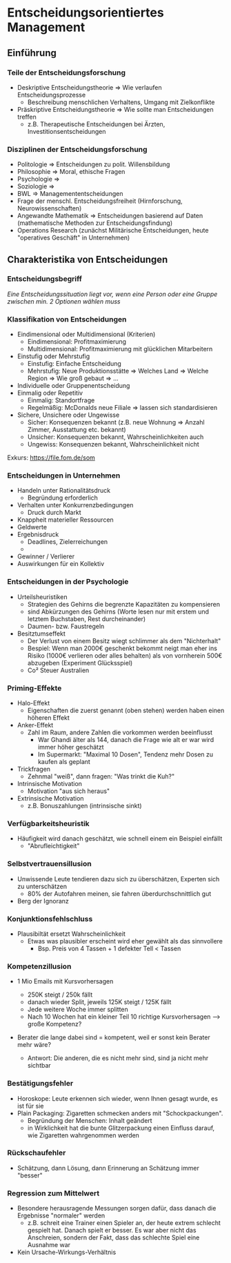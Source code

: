 # Entscheidungsorientiertes Management

## Einführung

### Teile der Entscheidungsforschung

- Deskriptive Entscheidungstheorie => Wie verlaufen Entscheidungsprozesse
  - Beschreibung menschlichen Verhaltens, Umgang mit Zielkonflikte
- Präskriptive Entscheidungstheorie => Wie sollte man Entscheidungen treffen
  - z.B. Therapeutische Entscheidungen bei Ärzten, Investitionsentscheidungen

### Disziplinen der Entscheidungsforschung

- Politologie => Entscheidungen zu polit. Willensbildung
- Philosophie => Moral, ethische Fragen
- Psychologie =>
- Soziologie =>
- BWL => Managemententscheidungen
- Frage der menschl. Entscheidungsfreiheit (Hirnforschung, Neurowissenschaften)
- Angewandte Mathematik => Entscheidungen basierend auf Daten (mathematische Methoden zur Entscheidungsfindung)
- Operations Research (zunächst Militärische Entscheidungen, heute "operatives Geschäft" in Unternehmen)

## Charakteristika von Entscheidungen

### Entscheidungsbegriff

_Eine Entscheidungssituation liegt vor, wenn eine Person oder eine Gruppe zwischen min. 2 Optionen wählen muss_

### Klassifikation von Entscheidungen

- Eindimensional oder Multidimensional (Kriterien)
  - Eindimensional: Profitmaximierung
  - Multidimensional: Profitmaximierung mit glücklichen Mitarbeitern
- Einstufig oder Mehrstufig
  - Einstufig: Einfache Entscheidung
  - Mehrstufig: Neue Produktionsstätte => Welches Land => Welche Region =>  Wie groß gebaut => ...
- Individuelle oder Gruppenentscheidung
- Einmalig oder Repetitiv
  - Einmalig: Standortfrage
  - Regelmäßig: McDonalds neue Filiale => lassen sich standardisieren
- Sichere, Unsichere oder Ungewisse
  - Sicher: Konsequenzen bekannt (z.B. neue Wohnung => Anzahl Zimmer, Ausstattung etc. bekannt)
  - Unsicher: Konsequenzen bekannt, Wahrscheinlichkeiten auch
  - Ungewiss: Konsequenzen bekannt, Wahrscheinlichkeit nicht

Exkurs: https://file.fom.de/som

### Entscheidungen in Unternehmen

- Handeln unter Rationalitätsdruck
  - Begründung erforderlich
- Verhalten unter Konkurrenzbedingungen
  - Druck durch Markt
- Knappheit materieller Ressourcen
- Geldwerte
- Ergebnisdruck
  - Deadlines, Zielerreichungen
  - 
- Gewinner / Verlierer
- Auswirkungen für ein Kollektiv



### Entscheidungen in der Psychologie

- Urteilsheuristiken
  - Strategien des Gehirns die begrenzte Kapazitäten zu kompensieren
  - sind Abkürzungen des Gehirns (Worte lesen nur mit erstem und letztem Buchstaben, Rest durcheinander)
  - Daumen- bzw. Faustregeln
- Besitztumseffekt
  - Der Verlust von einem Besitz wiegt schlimmer als dem "Nichterhalt"
  - Bespiel: Wenn man 2000€ geschenkt bekommt neigt man eher ins Risiko (1000€ verlieren oder alles behalten) als von vornherein 500€ abzugeben (Experiment Glücksspiel)
  - Co² Steuer Australien

### Priming-Effekte

- Halo-Effekt
  - Eigenschaften die zuerst genannt (oben stehen) werden haben einen höheren Effekt
- Anker-Effekt
  - Zahl im Raum, andere Zahlen die vorkommen werden beeinflusst
    - War Ghandi älter als 144, danach die Frage wie alt er war wird immer höher geschätzt
    - Im Supermarkt: "Maximal 10 Dosen", Tendenz mehr Dosen zu kaufen als geplant
- Trickfragen
  - Zehnmal "weiß", dann fragen: "Was trinkt die Kuh?"
- Intrinsische Motivation
  - Motivation "aus sich heraus"
- Extrinsische Motivation
  - z.B. Bonuszahlungen (intrinsische sinkt)

### Verfügbarkeitsheuristik

- Häufigkeit wird danach geschätzt, wie schnell einem ein Beispiel einfällt
  - "Abrufleichtigkeit"

### Selbstvertrauensillusion

- Unwissende Leute tendieren dazu sich zu überschätzen, Experten sich zu unterschätzen
  - 80% der Autofahren meinen, sie fahren überdurchschnittlich gut
- Berg der Ignoranz

### Konjunktionsfehlschluss

- Plausibiltät ersetzt Wahrscheinlichkeit
  - Etwas was plausibler erscheint wird eher gewählt als das sinnvollere
    - Bsp. Preis von 4 Tassen + 1 defekter Tell < Tassen

### Kompetenzillusion

- 1 Mio Emails mit Kursvorhersagen
  - 250K steigt / 250k fällt
  - danach wieder Split, jeweils 125K steigt / 125K fällt
  - Jede weitere Woche immer splitten
  - Nach 10 Wochen hat ein kleiner Teil 10 richtige Kursvorhersagen --> große Kompetenz?

- Berater die lange dabei sind = kompetent, weil er sonst kein Berater mehr wäre?
  - Antwort: Die anderen, die es nicht mehr sind, sind ja nicht mehr sichtbar

### Bestätigungsfehler

- Horoskope: Leute erkennen sich wieder, wenn Ihnen gesagt wurde, es ist für sie
- Plain Packaging: Zigaretten schmecken anders mit "Schockpackungen".
  - Begründung der Menschen: Inhalt geändert
  - in Wirklichkeit hat die bunte Glitzerpackung einen Einfluss darauf, wie Zigaretten wahrgenommen werden

### Rückschaufehler

- Schätzung, dann Lösung, dann Erinnerung an Schätzung immer "besser"

### Regression zum Mittelwert

- Besondere herausragende Messungen sorgen dafür, dass danach die Ergebnisse "normaler" werden
  - z.B. schreit eine Trainer einen Spieler an, der heute extrem schlecht gespielt hat. Danach spielt er besser. Es war aber nicht das Anschreien, sondern der Fakt, dass das schlechte Spiel eine Ausnahme war
- Kein Ursache-Wirkungs-Verhältnis